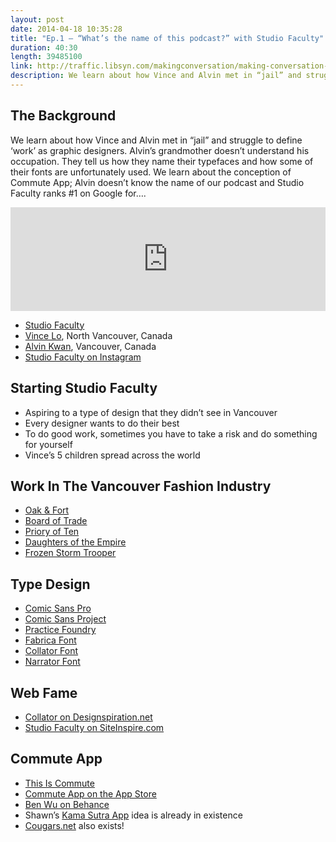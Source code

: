```yaml
---
layout: post
date: 2014-04-18 10:35:28
title: "Ep.1 – “What’s the name of this podcast?” with Studio Faculty"
duration: 40:30
length: 39485100
link: http://traffic.libsyn.com/makingconversation/making-conversation-ep1-studiofaculty.m4a
description: We learn about how Vince and Alvin met in “jail” and struggle to define ‘work’ as graphic designers. Alvin’s grandmother doesn’t understand his occupation. They tell us how they name their typefaces and how some of their fonts are unfortunately used. We learn about the conception of Commute App; Alvin doesn’t know the name of our podcast and Studio Faculty ranks number 1 on Google for….
---
```


## The Background
We learn about how Vince and Alvin met in “jail” and struggle to define ‘work’ as graphic designers. Alvin’s grandmother doesn’t understand his occupation. They tell us how they name their typefaces and how some of their fonts are unfortunately used. We learn about the conception of Commute App; Alvin doesn’t know the name of our podcast and Studio Faculty ranks #1 on Google for….

<iframe width="100%" height="166" scrolling="no" frameborder="no" src="https://w.soundcloud.com/player/?url=https%3A//api.soundcloud.com/tracks/145411444&amp;color=ff5959&amp;auto_play=false&amp;hide_related=false&amp;show_artwork=true"></iframe>

- [Studio Faculty](http://studiofaculty.com/)
- [Vince Lo](https://twitter.com/vincelo), North Vancouver, Canada
- [Alvin Kwan](https://twitter.com/_alvinkwan), Vancouver, Canada
- [Studio Faculty on Instagram](http://instagram.com/studiofaculty)

## Starting Studio Faculty
- Aspiring to a type of design that they didn’t see in Vancouver
- Every designer wants to do their best
- To do good work, sometimes you have to take a risk and do something for yourself
- Vince’s 5 children spread across the world

## Work In The Vancouver Fashion Industry
- [Oak & Fort](http://www.oakandfort.com/)
- [Board of Trade](http://www.boardoftradeco.com/Default.asp)
- [Priory of Ten](http://prioryoften.com/home/)
- [Daughters of the Empire](http://studiofaculty.com/work/branding/daughters-of-the-empire-identity/)
- [Frozen Storm Trooper](http://farm4.static.flickr.com/3061/2599943263_786cfea348_m.jpg)

## Type Design
- [Comic Sans Pro](http://www.fonts.com/font/microsoft-corporation/comic-sans/pro-complete-family-pack)
- [Comic Sans Project](http://comicsansproject.tumblr.com/)
- [Practice Foundry](http://practicefoundry.com/)
- [Fabrica Font](http://www.alvinkwan.com/project/typeface-fabrica)
- [Collator Font](http://vincelo.com/print/collator-specimen)
- [Narrator Font](http://vincelo.com/typography/narrator)

## Web Fame
- [Collator on Designspiration.net](http://designspiration.net/tag/collator/)
- [Studio Faculty on SiteInspire.com](http://www.siteinspire.com/websites/3766-faculty)

## Commute App
- [This Is Commute](http://www.thisiscommute.com/)
- [Commute App on the App Store](https://itunes.apple.com/us/app/commute-app/id704137885?ls=1&mt=8)
- [Ben Wu on Behance](http://www.behance.net/benwu)
- Shawn’s [Kama Sutra App](https://itunes.apple.com/us/app/isutras-kamasutra-in-your/id348937808?mt=8) idea is already in existence
- [Cougars.net](http://www.cougars.net/) also exists!